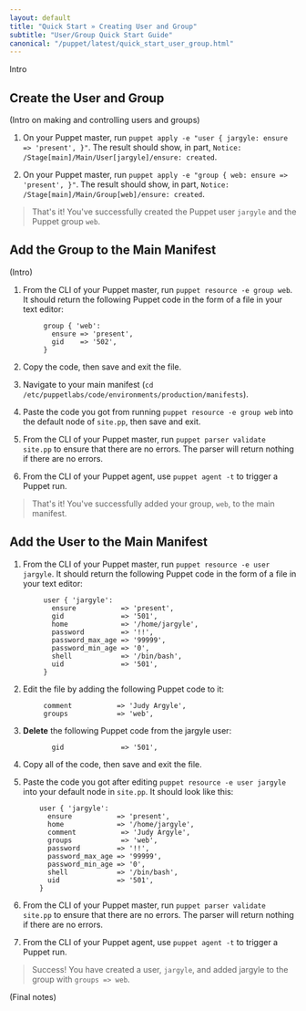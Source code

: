 ```yaml
---
layout: default
title: "Quick Start » Creating User and Group"
subtitle: "User/Group Quick Start Guide"
canonical: "/puppet/latest/quick_start_user_group.html"
---
```


Intro

## Create the User and Group

(Intro on making and controlling users and groups)

1. On your Puppet master, run `puppet apply -e "user { jargyle: ensure => 'present', }"`. The result should show, in part, `Notice: /Stage[main]/Main/User[jargyle]/ensure: created`.

2. On your Puppet master, run `puppet apply -e "group { web: ensure => 'present', }"`. The result should show, in part, `Notice: /Stage[main]/Main/Group[web]/ensure: created`.

> That's it! You've successfully created the Puppet user `jargyle` and the Puppet group `web`. 

## Add the Group to the Main Manifest

(Intro)

1. From the CLI of your Puppet master, run `puppet resource -e group web`. It should return the following Puppet code in the form of a file in your text editor:

			group { 'web':
  			  ensure => 'present',
  			  gid    => '502',
			}
			
2. Copy the code, then save and exit the file.

3. Navigate to your main manifest (`cd /etc/puppetlabs/code/environments/production/manifests`).

4. Paste the code you got from running `puppet resource -e group web` into the default node of `site.pp`, then save and exit.

5. From the CLI of your Puppet master, run `puppet parser validate site.pp` to ensure that there are no errors. The parser will return nothing if there are no errors. 

6. From the CLI of your Puppet agent, use `puppet agent -t` to trigger a Puppet run.

> That's it! You've successfully added your group, `web`, to the main manifest.

## Add the User to the Main Manifest

1. From the CLI of your Puppet master, run `puppet resource -e user jargyle`. It should return the following Puppet code in the form of a file in your text editor:

			user { 'jargyle':
 			  ensure           => 'present',
			  gid              => '501',
			  home             => '/home/jargyle',
			  password         => '!!',
			  password_max_age => '99999',
			  password_min_age => '0',
			  shell            => '/bin/bash',
			  uid              => '501',
			}

8. Edit the file by adding the following Puppet code to it:

			comment           => 'Judy Argyle',
			groups            => 'web',

9. **Delete** the following Puppet code from the jargyle user:

			  gid              => '501',
		
10. Copy all of the code, then save and exit the file.

11. Paste the code you got after editing `puppet resource -e user jargyle` into your default node in `site.pp`. It should look like this:

			user { 'jargyle':
 			  ensure           => 'present',
			  home             => '/home/jargyle',
			  comment           => 'Judy Argyle',
			  groups            => 'web',
			  password         => '!!',
			  password_max_age => '99999',
			  password_min_age => '0',
			  shell            => '/bin/bash',
			  uid              => '501',
			}

12. From the CLI of your Puppet master, run `puppet parser validate site.pp` to ensure that there are no errors. The parser will return nothing if there are no errors. 

13. From the CLI of your Puppet agent, use `puppet agent -t` to trigger a Puppet run.

> Success! You have created a user, `jargyle`, and added jargyle to the group with `groups => web`. 

(Final notes)